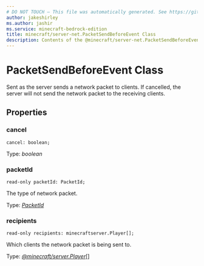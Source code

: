 ```yaml
---
# DO NOT TOUCH — This file was automatically generated. See https://github.com/mojang/minecraftapidocsgenerator to modify descriptions, examples, etc.
author: jakeshirley
ms.author: jashir
ms.service: minecraft-bedrock-edition
title: minecraft/server-net.PacketSendBeforeEvent Class
description: Contents of the @minecraft/server-net.PacketSendBeforeEvent class.
---
```

# PacketSendBeforeEvent Class

Sent as the server sends a network packet to clients.  If cancelled, the server will not send the network packet to the receiving clients.

## Properties

### **cancel**
`cancel: boolean;`

Type: *boolean*

### **packetId**
`read-only packetId: PacketId;`

The type of network packet.

Type: [*PacketId*](PacketId.md)

### **recipients**
`read-only recipients: minecraftserver.Player[];`

Which clients the network packet is being sent to.

Type: [*@minecraft/server.Player*](../../minecraft/server/Player.md)[]
